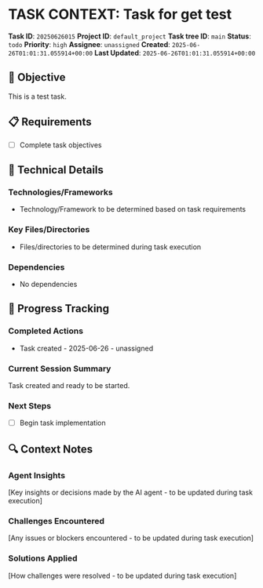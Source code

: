 # TASK CONTEXT: Task for get test

**Task ID**: `20250626015`
**Project ID**: `default_project`
**Task tree ID**: `main`
**Status**: `todo`
**Priority**: `high`
**Assignee**: `unassigned`
**Created**: `2025-06-26T01:01:31.055914+00:00`
**Last Updated**: `2025-06-26T01:01:31.055914+00:00`

## 🎯 Objective
This is a test task.

## 📋 Requirements
- [ ] Complete task objectives

## 🔧 Technical Details
### Technologies/Frameworks
- Technology/Framework to be determined based on task requirements

### Key Files/Directories
- Files/directories to be determined during task execution

### Dependencies
- No dependencies

## 🚀 Progress Tracking
### Completed Actions
- Task created - 2025-06-26 - unassigned

### Current Session Summary
Task created and ready to be started.

### Next Steps
- [ ] Begin task implementation

## 🔍 Context Notes
### Agent Insights
[Key insights or decisions made by the AI agent - to be updated during task execution]

### Challenges Encountered
[Any issues or blockers encountered - to be updated during task execution]

### Solutions Applied
[How challenges were resolved - to be updated during task execution]
